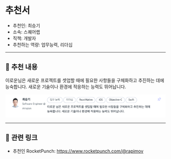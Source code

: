 # 추천서

- 추천인: 최승기
- 소속: 스퀘어랩
- 직책: 개발자
- 추천하는 역량: 업무능력, 리더십

---

## 💬 추천 내용

이로운님은 새로운 프로젝트를 셋업할 때에 필요한 사항들을 구체화하고 추진하는 데에 능숙합니다. 새로운 기술이나 환경에 적응하는 능력도 뛰어납니다.

![](/assets/rocketpunch/rocketpunch-squarelab-seunggi-developer.png)

---

## 🔗 관련 링크

- 추천인 RocketPunch: https://www.rocketpunch.com/@rapimov

